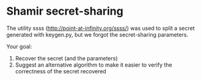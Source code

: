 # Shamir secret-sharing

The utility ssss (<http://point-at-infinity.org/ssss/>) was used to
split a secret generated with keygen.py, but we forgot the
secret-sharing parameters.

Your goal:

1. Recover the secret (and the parameters)
2. Suggest an alternative algorithm to make it easier to verify the
correctness of the secret recovered
